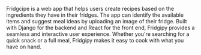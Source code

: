 Fridgcipe is a web app that helps users create recipes based on the ingredients they have in their fridges. 
The app can identify the available items and suggest meal ideas by uploading an image of their fridge. 
Built with Django for the backend and React for the front end, Fridgipy provides a seamless and interactive user experience. 
Whether you're searching for a quick snack or a full meal, Fridgipy makes it easy to cook with what you have on hand.
